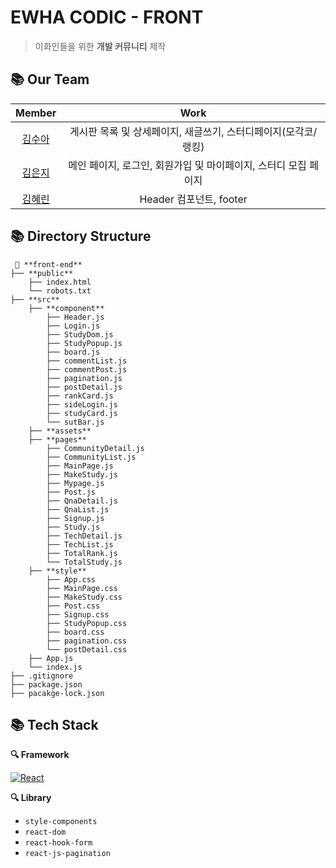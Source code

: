 # EWHA CODIC - FRONT

> 이화인들을 위한 **개발 커뮤니티** 제작

## 📚 Our Team

|  <center>Member</center> |  <center>Work</center> |
|:--------|:--------:|
|<center>[김수아](https://github.com/sua-kim)</center>| 게시판 목록 및 상세페이지, 새글쓰기, 스터디페이지(모각코/랭킹) |
|<center>[김은지](https://github.com/KSilverJi)</center> | 메인 페이지, 로그인, 회원가입 및 마이페이지, 스터디 모집 페이지 |
|<center>[김혜린](https://github.com/graygra16)</center> | Header 컴포넌트, footer  |

## 📚 Directory Structure

```
 📁 **front-end**
├── **public**
    ├── index.html
    └── robots.txt
├── **src**
    ├── **component**
        ├── Header.js
        ├── Login.js
        ├── StudyDom.js
        ├── StudyPopup.js
        ├── board.js
        ├── commentList.js
        ├── commentPost.js
        ├── pagination.js
        ├── postDetail.js
        ├── rankCard.js
        ├── sideLogin.js
        ├── studyCard.js
        └── sutBar.js
    ├── **assets**
    ├── **pages**
        ├── CommunityDetail.js
        ├── CommunityList.js
        ├── MainPage.js
        ├── MakeStudy.js
        ├── Mypage.js
        ├── Post.js
        ├── QnaDetail.js
        ├── QnaList.js
        ├── Signup.js
        ├── Study.js
        ├── TechDetail.js
        ├── TechList.js
        ├── TotalRank.js
        └── TotalStudy.js
    ├── **style**
        ├── App.css
        ├── MainPage.css
        ├── MakeStudy.css
        ├── Post.css
        ├── Signup.css
        ├── StudyPopup.css
        ├── board.css
        ├── pagination.css
        └── postDetail.css
    ├── App.js
    └── index.js
├── .gitignore
├── package.json
├── pacakge-lock.json
```

## 📚 Tech Stack

**🔍 Framework**

  [![React](https://img.shields.io/badge/React-61DAFB?style=round-square&logo=React&logoColor=black)](https://ko.reactjs.org/)

**🔍 Library**

- `style-components`
- `react-dom`
- `react-hook-form`
- `react-js-pagination`
